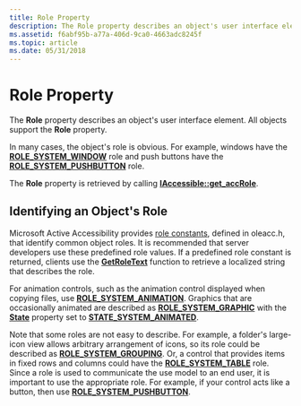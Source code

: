 ```yaml
---
title: Role Property
description: The Role property describes an object's user interface element. All objects support the Role property.
ms.assetid: f6abf95b-a77a-406d-9ca0-4663adc8245f
ms.topic: article
ms.date: 05/31/2018
---
```


# Role Property

The **Role** property describes an object's user interface element. All objects support the **Role** property.

In many cases, the object's role is obvious. For example, windows have the [**ROLE\_SYSTEM\_WINDOW**](object-roles.md) role and push buttons have the [**ROLE\_SYSTEM\_PUSHBUTTON**](object-roles.md) role.

The **Role** property is retrieved by calling [**IAccessible::get\_accRole**](/windows/desktop/api/Oleacc/nf-oleacc-iaccessible-get_accrole).

## Identifying an Object's Role

Microsoft Active Accessibility provides [role constants](object-roles.md), defined in oleacc.h, that identify common object roles. It is recommended that server developers use these predefined role values. If a predefined role constant is returned, clients use the [**GetRoleText**](/windows/desktop/api/Oleacc/nf-oleacc-getroletexta) function to retrieve a localized string that describes the role.

For animation controls, such as the animation control displayed when copying files, use [**ROLE\_SYSTEM\_ANIMATION**](object-roles.md). Graphics that are occasionally animated are described as [**ROLE\_SYSTEM\_GRAPHIC**](object-roles.md) with the [**State**](state-property.md) property set to [**STATE\_SYSTEM\_ANIMATED**](object-state-constants.md).

Note that some roles are not easy to describe. For example, a folder's large-icon view allows arbitrary arrangement of icons, so its role could be described as [**ROLE\_SYSTEM\_GROUPING**](object-roles.md). Or, a control that provides items in fixed rows and columns could have the [**ROLE\_SYSTEM\_TABLE**](object-roles.md) role. Since a role is used to communicate the use model to an end user, it is important to use the appropriate role. For example, if your control acts like a button, then use [**ROLE\_SYSTEM\_PUSHBUTTON**](object-roles.md).

 

 




